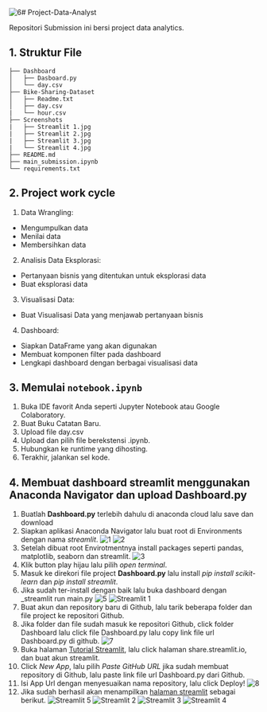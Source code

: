 ![6](https://github.com/muhamzahf/Project-Data-Analyst/assets/70090797/51bc354b-02ff-4fb9-b14f-56dd2f8447f6)# Project-Data-Analyst

Repositori Submission ini bersi project data analytics.

## 1. Struktur File
```
├── Dashboard
│   ├── Dasboard.py
│   └── day.csv
├── Bike-Sharing-Dataset
│   ├── Readme.txt
│   ├── day.csv
|   └── hour.csv
├── Screenshots
|   ├── Streamlit 1.jpg
|   ├── Streamlit 2.jpg
|   ├── Streamlit 3.jpg
|   └── Streamlit 4.jpg
├── README.md
├── main_submission.ipynb
└── requirements.txt
```

## 2. Project work cycle
1. Data Wrangling:
  - Mengumpulkan data
  - Menilai data
  - Membersihkan data
2. Analisis Data Eksplorasi:
  - Pertanyaan bisnis yang ditentukan untuk eksplorasi data
  - Buat eksplorasi data
3. Visualisasi Data:
  - Buat Visualisasi Data yang menjawab pertanyaan bisnis
4. Dashboard:
  - Siapkan DataFrame yang akan digunakan
  - Membuat komponen filter pada dashboard
  - Lengkapi dashboard dengan berbagai visualisasi data

## 3. Memulai `notebook.ipynb`
1. Buka IDE favorit Anda seperti Jupyter Notebook atau Google Colaboratory.
2. Buat Buku Catatan Baru.
3. Upload file day.csv
4. Upload dan pilih file berekstensi .ipynb.
5. Hubungkan ke runtime yang dihosting.
6. Terakhir, jalankan sel kode.

## 4. Membuat dashboard streamlit menggunakan Anaconda Navigator dan upload Dashboard.py

1. Buatlah **Dashboard.py** terlebih dahulu di anaconda cloud lalu save dan download
2. Siapkan aplikasi Anaconda Navigator lalu buat root di Environments dengan nama _streamlit_.
![1](https://github.com/muhamzahf/Project-Data-Analyst/assets/70090797/99f0888d-ca0e-4aaa-b5c7-83c8c50cc2e9)
![2](https://github.com/muhamzahf/Project-Data-Analyst/assets/70090797/c810e536-c5f4-4328-92c7-9819beef7a5c)
3. Setelah dibuat root Envirotmentnya install packages seperti pandas, matplotlib, seaborn dan streamlit.
![3](https://github.com/muhamzahf/Project-Data-Analyst/assets/70090797/18f8c9f4-57d2-45b5-88a9-7dd652fdbcff)
4. Klik button play hijau lalu pilih _open terminal_.
5. Masuk ke direkori file project **Dashboard.py** lalu install _pip install scikit-learn_ dan _pip install streamlit_.
6. Jika sudah ter-install dengan baik lalu buka dashboard dengan _streamlit run main.py
![5](https://github.com/muhamzahf/Project-Data-Analyst/assets/70090797/771854a8-fdd6-490f-a20a-d7404e30357c)
![Streamlit 1](https://github.com/muhamzahf/Project-Data-Analyst/assets/70090797/cc00843e-a15a-46f9-b2f8-d4bed750f2b2)
7. Buat akun dan repository baru di Github, lalu tarik beberapa folder dan file project ke repositori Github.
8. Jika folder dan file sudah masuk ke repositori Github, click folder Dashboard lalu click file Dashboard.py lalu copy link file url Dashboard.py di github.
![7](https://github.com/muhamzahf/Project-Data-Analyst/assets/70090797/f5f5b4f4-b4ed-44d6-95de-9c961240c905)
9. Buka halaman [Tutorial Streamlit](https://docs.streamlit.io/knowledge-base/tutorials/deploy), lalu click halaman share.streamlit.io, dan buat akun streamlit.
10. Click _New App_, lalu pilih _Paste GitHub URL_ jika sudah membuat repository di Github, lalu paste link file url Dashboard.py dari Github.
11. Isi App Url dengan menyesuaikan nama repository, lalu click Deploy!
![8](https://github.com/muhamzahf/Project-Data-Analyst/assets/70090797/18a23fe1-42cc-4f3c-aa20-24f41682b496)  
12. Jika sudah berhasil akan menampilkan [halaman streamlit](https://dashboardpy-muhamzah-project-data-analyst.streamlit.app/) sebagai berikut.
![Streamlit 5](https://github.com/muhamzahf/Project-Data-Analyst/assets/70090797/f3ded6c8-8cfc-49af-bc16-53bd4b9eca97)
![Streamlit 2](https://github.com/muhamzahf/Project-Data-Analyst/assets/70090797/302c8a8d-b2c8-468a-984b-66c0cdaebc99)
![Streamlit 3](https://github.com/muhamzahf/Project-Data-Analyst/assets/70090797/102978c3-0648-44c8-8119-669ca84b21a2)
![Streamlit 4](https://github.com/muhamzahf/Project-Data-Analyst/assets/70090797/2ab47583-1991-4ede-901a-fe242efe6e20)
    

